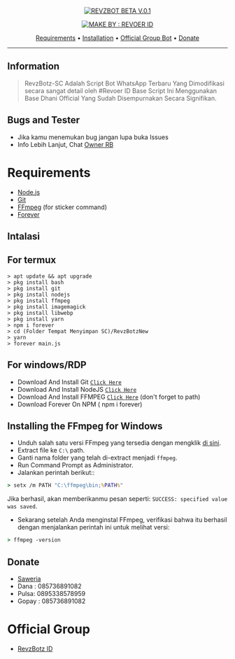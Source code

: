 
</p>
<p align="center">
<a href="#"><img title="REVZBOT BETA V.0.1" src="https://img.shields.io/badge/REVZBOT BETA V.0.1-green?colorA=%23ff0000&colorB=%23017e40&style=for-the-badge"></a>
</p>
<p align="center">
<a href="https://github.com/RamdaniOfficial/v17"><img title="MAKE BY : REVOER ID" src="https://img.shields.io/badge/OWNER-REVZ GANZ-red.svg?style=for-the-badge&logo=github"></a>
</p>

<p align="center">
  <a href="https://github.com/WhatTheSemvak/RevzBotzNew/#requirements">Requirements</a> •
  <a href="https://github.com/WhatTheSemvak/RevzBotzNew/#instalasi">Installation</a> •
  <a href="https://github.com/WhatTheSemvak/RevzBotzNew/#Official-Group"> Official Group Bot</a> •
  <a href="https://github.com/WhatTheSemvak/RevzBotzNew/#donate">Donate</a>
</p>
</div>


---

## Information
> RevzBotz-SC Adalah Script Bot WhatsApp Terbaru Yang Dimodifikasi secara sangat detail oleh #Revoer ID
> Base Script Ini Menggunakan Base Dhani Official Yang Sudah Disempurnakan Secara Signifikan.

## Bugs and Tester
* Jika kamu menemukan bug jangan lupa buka Issues
* Info Lebih Lanjut, Chat [Owner RB](https://wa.me/6285736891082)

# Requirements
* [Node.js](https://nodejs.org/en/)
* [Git](https://git-scm.com/downloads)
* [FFmpeg](https://github.com/BtbN/FFmpeg-Builds/releases/download/autobuild-2020-12-08-13-03/ffmpeg-n4.3.1-26-gca55240b8c-win64-gpl-4.3.zip) (for sticker command)
* [Forever](https://www.npmjs.com/package/forever)

## Intalasi
## For termux

```
> apt update && apt upgrade
> pkg install bash
> pkg install git
> pkg install nodejs
> pkg install ffmpeg
> pkg install imagemagick
> pkg install libwebp
> pkg install yarn
> npm i forever
> cd (Folder Tempat Menyimpan SC)/RevzBotzNew
> yarn
> forever main.js
```


## For windows/RDP

* Download And Install Git [`Click Here`](https://git-scm.com/downloads)
* Download And Install NodeJS [`Click Here`](https://nodejs.org/en/download)
* Download And Install FFMPEG [`Click Here`](https://ffmpeg.org/download.html) (don't forget to path)
* Download Forever On NPM ( npm i forever) 


## Installing the FFmpeg for Windows
* Unduh salah satu versi FFmpeg yang tersedia dengan mengklik [di sini](https://www.gyan.dev/ffmpeg/builds/).
* Extract file ke `C:\` path.
* Ganti nama folder yang telah di-extract menjadi `ffmpeg`.
* Run Command Prompt as Administrator.
* Jalankan perintah berikut::
```cmd
> setx /m PATH "C:\ffmpeg\bin;%PATH%"
```
Jika berhasil, akan memberikanmu pesan seperti: `SUCCESS: specified value was saved`.
* Sekarang setelah Anda menginstal FFmpeg, verifikasi bahwa itu berhasil dengan menjalankan perintah ini untuk melihat versi:
```cmd
> ffmpeg -version
```

## Donate
- [Saweria](https://saweria.co/revoergmg)
- Dana : 085736891082
- Pulsa: 0895338578959
- Gopay : 085736891082

# Official Group
- [RevzBotz ID](https://chat.whatsapp.com/C7yrGQlVcQD5o5l6tD51gY)

